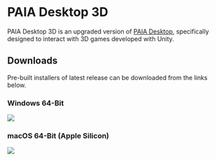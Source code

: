 # PAIA Desktop 3D

PAIA Desktop 3D is an upgraded version of [PAIA Desktop](https://github.com/PAIA-Playful-AI-Arena/Paia-Desktop), specifically designed to interact with 3D games developed with Unity.

## Downloads

Pre-built installers of latest release can be downloaded from the links below.

### Windows 64-Bit

[![](https://img.shields.io/badge/EXE%20Installer-0.2.0-blue)](https://github.com/PAIA-Playful-AI-Arena/PAIA-Desktop-3D/releases/download/0.2.0/PAIA.Desktop.3D-0.2.0.Setup.exe)

### macOS 64-Bit (Apple Silicon)

[![](https://img.shields.io/badge/DMG%20Installer-0.2.0-red)](https://github.com/PAIA-Playful-AI-Arena/PAIA-Desktop-3D/releases/download/0.2.0/PAIA.Desktop.3D-0.2.0-arm64.dmg)
